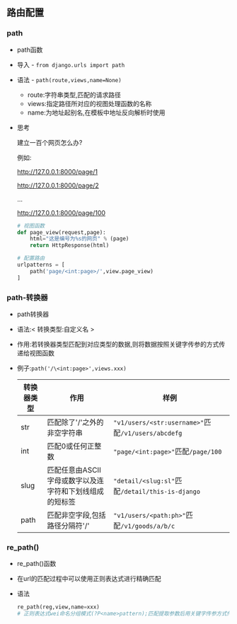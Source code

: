 ## 路由配置

### path

+   path函数

+   导入 - `from django.urls import path`

+   语法 - `path(route,views,name=None)`

    +   route:字符串类型,匹配的请求路径
    +   views:指定路径所对应的视图处理函数的名称
    +   name:为地址起别名,在模板中地址反向解析时使用

+   思考

    建立一百个网页怎么办?

    例如:

    http://127.0.0.1:8000/page/1

    http://127.0.0.1:8000/page/2

    ...

    http://127.0.0.1:8000/page/100

    ```python
    # 视图函数
    def page_view(request,page):
        html="这是编号为%s的网页" % (page)
        return HttpResponse(html)
    
    # 配置路由
    urlpatterns = [
        path('page/<int:page>/',view.page_view)
    ]
    
    ```

    



### path-转换器

+   path转换器

+   语法:< 转换类型:自定义名 >

+   作用:若转换器类型匹配到对应类型的数据,则将数据按照关键字传参的方式传递给视图函数

+   例子:`path('/\<int:page>',views.xxx)`

    | 转换器类型 | 作用                                                    | 样例                                               |
    | ---------- | ------------------------------------------------------- | -------------------------------------------------- |
    | str        | 匹配除了'/'之外的非空字符串                             | `"v1/users/<str:username>"`匹配`/v1/users/abcdefg` |
    | int        | 匹配0或任何正整数                                       | `"page/<int:page>"`匹配`/page/100`                 |
    | slug       | 匹配任意由ASCII字母或数字以及连字符和下划线组成的短标签 | `"detail/<slug:sl"`匹配`/detail/this-is-django`    |
    | path       | 匹配非空字段,包括路径分隔符'/'                          | `"v1/users/<path:ph>"`匹配`/v1/goods/a/b/c`        |

    

### re_path()

+   re_path()函数

+   在url的匹配过程中可以使用正则表达式进行精确匹配

+   语法

    ```python
    re_path(reg,view,name=xxx)
    # 正则表达式wei命名分组模式(?P<name>pattern);匹配提取参数后用关键字传参方式传递给视图函数
    ```

    